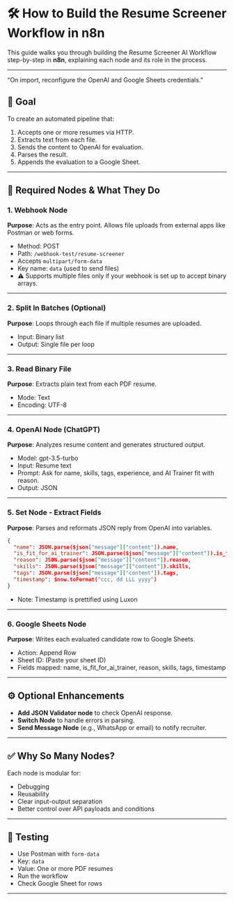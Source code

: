 # 🛠️ How to Build the Resume Screener Workflow in n8n

This guide walks you through building the Resume Screener AI Workflow step-by-step in **n8n**, explaining each node and its role in the process.

---
“On import, reconfigure the OpenAI and Google Sheets credentials.”

## 🎯 Goal

To create an automated pipeline that:

1. Accepts one or more resumes via HTTP.
2. Extracts text from each file.
3. Sends the content to OpenAI for evaluation.
4. Parses the result.
5. Appends the evaluation to a Google Sheet.

---

## 🧩 Required Nodes & What They Do

### 1. **Webhook Node**

**Purpose**: Acts as the entry point. Allows file uploads from external apps like Postman or web forms.

* Method: POST
* Path: `/webhook-test/resume-screener`
* Accepts `multipart/form-data`
* Key name: `data` (used to send files)
* ⚠️ Supports multiple files only if your webhook is set up to accept binary arrays.

---

### 2. **Split In Batches (Optional)**

**Purpose**: Loops through each file if multiple resumes are uploaded.

* Input: Binary list
* Output: Single file per loop

---

### 3. **Read Binary File**

**Purpose**: Extracts plain text from each PDF resume.

* Mode: Text
* Encoding: UTF-8

---

### 4. **OpenAI Node (ChatGPT)**

**Purpose**: Analyzes resume content and generates structured output.

* Model: gpt-3.5-turbo
* Input: Resume text
* Prompt: Ask for name, skills, tags, experience, and AI Trainer fit with reason.
* Output: JSON

---

### 5. **Set Node - Extract Fields**

**Purpose**: Parses and reformats JSON reply from OpenAI into variables.

```json
{
  "name": JSON.parse($json["message"]["content"]).name,
  "is_fit_for_ai_trainer": JSON.parse($json["message"]["content"]).is_fit_for_ai_trainer,
  "reason": JSON.parse($json["message"]["content"]).reason,
  "skills": JSON.parse($json["message"]["content"]).skills,
  "tags": JSON.parse($json["message"]["content"]).tags,
  "timestamp": $now.toFormat("ccc, dd LLL yyyy")
}
```

* Note: Timestamp is prettified using Luxon

---

### 6. **Google Sheets Node**

**Purpose**: Writes each evaluated candidate row to Google Sheets.

* Action: Append Row
* Sheet ID: (Paste your sheet ID)
* Fields mapped: name, is\_fit\_for\_ai\_trainer, reason, skills, tags, timestamp

---

## ⚙️ Optional Enhancements

* **Add JSON Validator node** to check OpenAI response.
* **Switch Node** to handle errors in parsing.
* **Send Message Node** (e.g., WhatsApp or email) to notify recruiter.

---

## ✅ Why So Many Nodes?

Each node is modular for:

* Debugging
* Reusability
* Clear input-output separation
* Better control over API payloads and conditions

---

## 🧪 Testing

* Use Postman with `form-data`
* Key: `data`
* Value: One or more PDF resumes
* Run the workflow
* Check Google Sheet for rows

---
